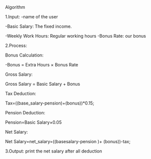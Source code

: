Algorithm

1.Input:
-name of the user

-Basic Salary: The fixed income.

-Weekly Work Hours: Regular working hours 
-Bonus Rate: our bonus

2.Process:

Bonus Calculation:

-Bonus = Extra Hours × Bonus Rate

Gross Salary:

Gross Salary = Basic Salary + Bonus

Tax Deduction:

Tax=((base_salary-pension)+(bonus))*0.15;

Pension Deduction:

Pension=Basic Salary×0.05

Net Salary:

Net Salary=net_salary=((basesalary-pension
)+ (bonus))-tax;

3.Output:
print the net salary after all deduction
